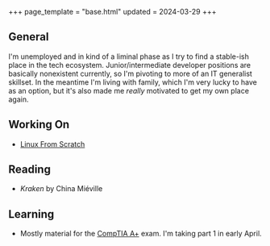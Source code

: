 +++
page_template = "base.html"
updated = 2024-03-29
+++


## General
I'm unemployed and in kind of a liminal phase as I try to find a stable-ish place in the tech ecosystem. Junior/intermediate developer positions are basically nonexistent currently, so I'm pivoting to more of an IT generalist skillset. In the meantime I'm living with family, which I'm very lucky to have as an option, but it's also made me *really* motivated to get my own place again.

## Working On
- [Linux From Scratch](https://www.linuxfromscratch.org/lfs/view/stable/index.html)

## Reading
- *Kraken* by China Miéville

## Learning
- Mostly material for the [CompTIA A+](https://www.comptia.org/certifications/a) exam. I'm taking part 1 in early April.


